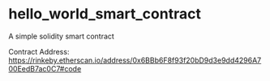 # hello_world_smart_contract
A simple solidity smart contract

Contract Address: https://rinkeby.etherscan.io/address/0x6BBb6F8f93f20bD9d3e9dd4296A700EedB7ac0C7#code
